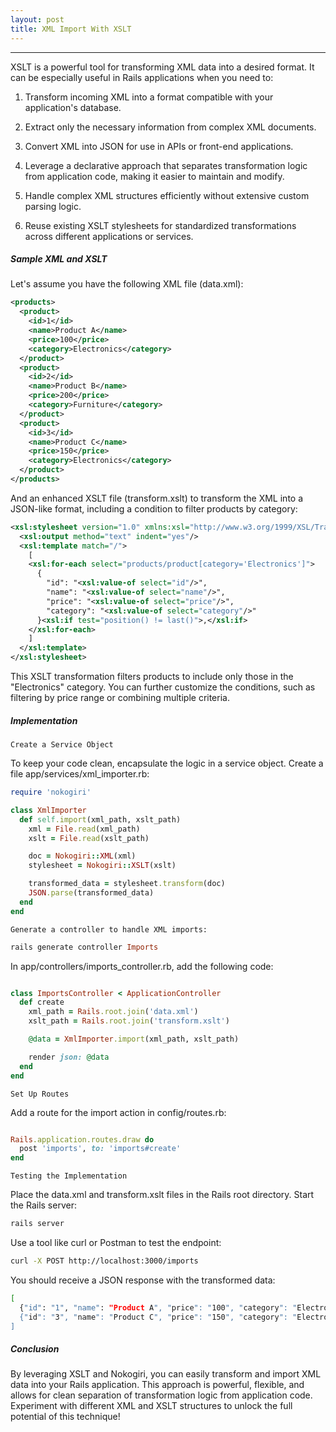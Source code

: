 ```yaml
---
layout: post
title: XML Import With XSLT
---
```


-------
XSLT is a powerful tool for transforming XML data into a desired format. It can be especially useful in Rails applications when you need to:

1. Transform incoming XML into a format compatible with your application's database.

2. Extract only the necessary information from complex XML documents.

3. Convert XML into JSON for use in APIs or front-end applications.

4. Leverage a declarative approach that separates transformation logic from application code, making it easier to maintain and modify.

5. Handle complex XML structures efficiently without extensive custom parsing logic.

6. Reuse existing XSLT stylesheets for standardized transformations across different applications or services.

##### Sample XML and XSLT

Let's assume you have the following XML file (data.xml):
```xml
<products>
  <product>
    <id>1</id>
    <name>Product A</name>
    <price>100</price>
    <category>Electronics</category>
  </product>
  <product>
    <id>2</id>
    <name>Product B</name>
    <price>200</price>
    <category>Furniture</category>
  </product>
  <product>
    <id>3</id>
    <name>Product C</name>
    <price>150</price>
    <category>Electronics</category>
  </product>
</products>
```

And an enhanced XSLT file (transform.xslt) to transform the XML into a JSON-like format, including a condition to filter products by category:

```xml
<xsl:stylesheet version="1.0" xmlns:xsl="http://www.w3.org/1999/XSL/Transform">
  <xsl:output method="text" indent="yes"/>
  <xsl:template match="/">
    [
    <xsl:for-each select="products/product[category='Electronics']">
      {
        "id": "<xsl:value-of select="id"/>",
        "name": "<xsl:value-of select="name"/>",
        "price": "<xsl:value-of select="price"/>",
        "category": "<xsl:value-of select="category"/>"
      }<xsl:if test="position() != last()">,</xsl:if>
    </xsl:for-each>
    ]
  </xsl:template>
</xsl:stylesheet>
```

This XSLT transformation filters products to include only those in the "Electronics" category. You can further customize the conditions, such as filtering by price range or combining multiple criteria.

##### Implementation
`Create a Service Object`

To keep your code clean, encapsulate the logic in a service object. Create a file app/services/xml_importer.rb:
```ruby
require 'nokogiri'

class XmlImporter
  def self.import(xml_path, xslt_path)
    xml = File.read(xml_path)
    xslt = File.read(xslt_path)

    doc = Nokogiri::XML(xml)
    stylesheet = Nokogiri::XSLT(xslt)

    transformed_data = stylesheet.transform(doc)
    JSON.parse(transformed_data)
  end
end
```

`Generate a controller to handle XML imports:`
```ruby
rails generate controller Imports
```

In app/controllers/imports_controller.rb, add the following code:
```ruby

class ImportsController < ApplicationController
  def create
    xml_path = Rails.root.join('data.xml')
    xslt_path = Rails.root.join('transform.xslt')

    @data = XmlImporter.import(xml_path, xslt_path)

    render json: @data
  end
end
```
`Set Up Routes`

Add a route for the import action in config/routes.rb:
```ruby

Rails.application.routes.draw do
  post 'imports', to: 'imports#create'
end
```

`Testing the Implementation`

Place the data.xml and transform.xslt files in the Rails root directory. Start the Rails server:
```ruby
rails server
```

Use a tool like curl or Postman to test the endpoint:
```bash
curl -X POST http://localhost:3000/imports
```

You should receive a JSON response with the transformed data:
```bash
[
  {"id": "1", "name": "Product A", "price": "100", "category": "Electronics"},
  {"id": "3", "name": "Product C", "price": "150", "category": "Electronics"}
]
```
##### Conclusion

By leveraging XSLT and Nokogiri, you can easily transform and import XML data into your Rails application. This approach is powerful, flexible, and allows for clean separation of transformation logic from application code. Experiment with different XML and XSLT structures to unlock the full potential of this technique!



